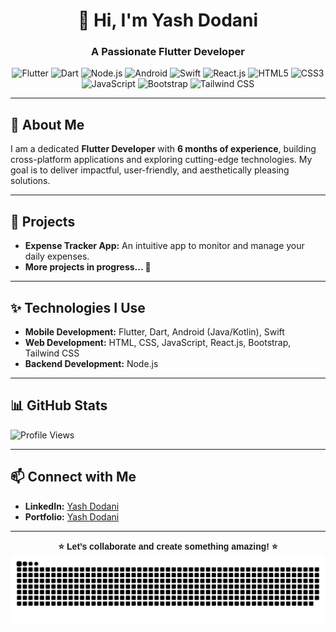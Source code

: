 <div align="center">

# 👋 Hi, I'm **Yash Dodani**  
### A Passionate **Flutter Developer**  

<img src="https://img.shields.io/badge/Flutter-02569B?style=for-the-badge&logo=flutter&logoColor=white" alt="Flutter" />
<img src="https://img.shields.io/badge/Dart-0175C2?style=for-the-badge&logo=dart&logoColor=white" alt="Dart" />
<img src="https://img.shields.io/badge/Node.js-339933?style=for-the-badge&logo=node.js&logoColor=white" alt="Node.js" />
<img src="https://img.shields.io/badge/Android-3DDC84?style=for-the-badge&logo=android&logoColor=white" alt="Android" />
<img src="https://img.shields.io/badge/Swift-FA7343?style=for-the-badge&logo=swift&logoColor=white" alt="Swift" />
<img src="https://img.shields.io/badge/React-20232A?style=for-the-badge&logo=react&logoColor=61DAFB" alt="React.js" />
<img src="https://img.shields.io/badge/HTML5-E34F26?style=for-the-badge&logo=html5&logoColor=white" alt="HTML5" />
<img src="https://img.shields.io/badge/CSS3-1572B6?style=for-the-badge&logo=css3&logoColor=white" alt="CSS3" />
<img src="https://img.shields.io/badge/JavaScript-F7DF1E?style=for-the-badge&logo=javascript&logoColor=black" alt="JavaScript" />
<img src="https://img.shields.io/badge/Bootstrap-7952B3?style=for-the-badge&logo=bootstrap&logoColor=white" alt="Bootstrap" />
<img src="https://img.shields.io/badge/Tailwind%20CSS-38B2AC?style=for-the-badge&logo=tailwind-css&logoColor=white" alt="Tailwind CSS" />

</div>

---

## 🚀 **About Me**  
I am a dedicated **Flutter Developer** with **6 months of experience**, building cross-platform applications and exploring cutting-edge technologies. My goal is to deliver impactful, user-friendly, and aesthetically pleasing solutions.  

---

## 📂 **Projects**  
- **Expense Tracker App:** An intuitive app to monitor and manage your daily expenses.  
- **More projects in progress... 🚧**  

---

## ✨ **Technologies I Use**  
- **Mobile Development:** Flutter, Dart, Android (Java/Kotlin), Swift  
- **Web Development:** HTML, CSS, JavaScript, React.js, Bootstrap, Tailwind CSS  
- **Backend Development:** Node.js  

---

## 📊 **GitHub Stats**  
![Profile Views](https://komarev.com/ghpvc/?username=yashdodani&color=blue&style=flat-square)  

---

## 📫 **Connect with Me**  
- **LinkedIn:** [Yash Dodani](https://www.linkedin.com/in/yash3786)  
- **Portfolio:** [Yash Dodani](https://sites.google.com/view/yashdodani/home)  

---

<div align="center" style="font-family: 'Poppins', sans-serif;">
  <b>
⭐️ Let’s collaborate and create something amazing! ⭐️   
  </b>
<br clear="both">
<img src="https://raw.githubusercontent.com/Yash-Dodani/Yash-Dodani/output/snake.svg" alt="Snake animation" />
</div>
